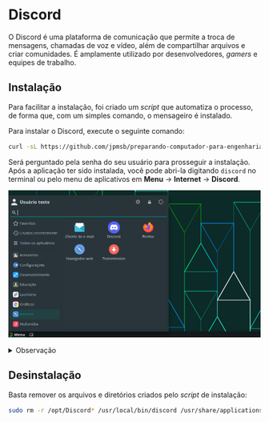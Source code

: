 # Discord

O Discord é uma plataforma de comunicação que permite a troca de mensagens, chamadas de voz e vídeo, além de compartilhar arquivos e criar comunidades. É amplamente utilizado por desenvolvedores, _gamers_ e equipes de trabalho.

## Instalação

Para facilitar a instalação, foi criado um *script* que automatiza o processo, de forma que, com um simples comando, o mensageiro é instalado.

Para instalar o Discord, execute o seguinte comando:

```bash
curl -sL https://github.com/jpmsb/preparando-computador-para-engenharia-de-tele/raw/main/scripts-auxiliares/instalar-discord | bash
```

Será perguntado pela senha do seu usuário para prosseguir a instalação. Após a aplicação ter sido instalada, você pode abri-la digitando `discord` no terminal ou pelo menu de aplicativos em **Menu** &rarr; **Internet** &rarr; **Discord**.

![](imagens/opensuse_tumbleweed_discord_menu.png)

<details>
<summary>Observação</summary>
O Discord também pode ser instalado através do repositório oficial do Tumbleweed. Entretanto, essa versão pode não ser a mais recente, carecendo de alguns recursos e correções de bugs. Para instalar o Discord através do repositório, execute o seguinte comando:

```bash
sudo zypper install discord
```

Para desinstalar o Discord instalado através do repositório, execute o comando abaixo:

```bash
sudo zypper remove discord
```
</details>

## Desinstalação

Basta remover os arquivos e diretórios criados pelo *script* de instalação:

```bash
sudo rm -r /opt/Discord* /usr/local/bin/discord /usr/share/applications/discord.desktop
```